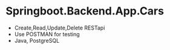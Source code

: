 # Springboot.Backend.App.Cars
- Create,Read,Update,Delete RESTapi
- Use POSTMAN for testing 
- Java, PostgreSQL
